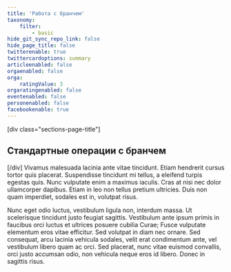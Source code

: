 ```yaml
---
title: 'Работа с бранчем'
taxonomy:
    filter:
        - basic
hide_git_sync_repo_link: false
hide_page_title: false
twitterenable: true
twittercardoptions: summary
articleenabled: false
orgaenabled: false
orga:
    ratingValue: 3
orgaratingenabled: false
eventenabled: false
personenabled: false
facebookenable: true
---
```

[div class="sections-page-title"]
## Стандартные операции с бранчем
[/div]
Vivamus malesuada lacinia ante vitae tincidunt. Etiam hendrerit cursus tortor quis placerat. Suspendisse tincidunt mi tellus, a eleifend turpis egestas quis. Nunc vulputate enim a maximus iaculis. Cras at nisi nec dolor ullamcorper dapibus. Etiam in leo non tellus pretium ultricies. Duis non quam imperdiet, sodales est in, volutpat risus.

Nunc eget odio luctus, vestibulum ligula non, interdum massa. Ut scelerisque tincidunt justo feugiat sagittis. Vestibulum ante ipsum primis in faucibus orci luctus et ultrices posuere cubilia Curae; Fusce vulputate elementum eros vitae efficitur. Sed volutpat in diam nec ornare. Sed consequat, arcu lacinia vehicula sodales, velit erat condimentum ante, vel vestibulum libero quam ac orci. Sed placerat, nunc vitae euismod convallis, orci justo accumsan odio, non vehicula neque eros id libero. Donec in sagittis risus.
